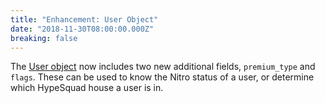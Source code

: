 ```yaml
---
title: "Enhancement: User Object"
date: "2018-11-30T08:00:00.000Z"
breaking: false
---
```


The [User object](#DOCS_RESOURCES_USER/user-object) now includes two new additional fields, `premium_type` and `flags`. These can be used to know the Nitro status of a user, or determine which HypeSquad house a user is in.
